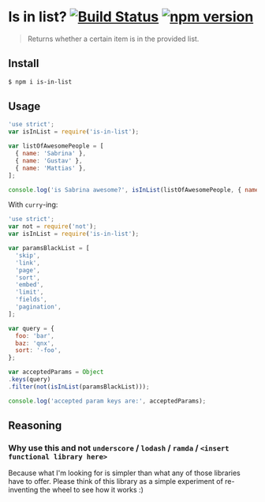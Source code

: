 # Is in list? [![Build Status](https://travis-ci.org/francisbrito/node-is-in-list.svg?branch=master)](https://travis-ci.org/francisbrito/node-is-in-list) [![npm version](https://badge.fury.io/js/is-in-list.svg)](https://badge.fury.io/js/is-in-list)
> Returns whether a certain item is in the provided list.

## Install
```sh
$ npm i is-in-list
```

## Usage
```js
'use strict';
var isInList = require('is-in-list');

var listOfAwesomePeople = [
  { name: 'Sabrina' },
  { name: 'Gustav' },
  { name: 'Mattias' },
];

console.log('is Sabrina awesome?', isInList(listOfAwesomePeople, { name: 'Sabrina' }));
```

With `curry`-ing:
```js
'use strict';
var not = require('not');
var isInList = require('is-in-list');

var paramsBlackList = [
  'skip',
  'link',
  'page',
  'sort',
  'embed',
  'limit',
  'fields',
  'pagination',
];

var query = {
  foo: 'bar',
  baz: 'qnx',
  sort: '-foo',
};

var acceptedParams = Object
.keys(query)
.filter(not(isInList(paramsBlackList)));

console.log('accepted param keys are:', acceptedParams);
```

## Reasoning
### Why use this and not `underscore` / `lodash` / `ramda` / `<insert functional library here>`
Because what I'm looking for is simpler than what any of those libraries have to offer.
Please think of this library as a simple experiment of re-inventing the wheel to see how it works :)
